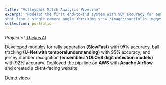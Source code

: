 ```yaml
---
title: "Volleyball Match Analysis Pipeline"
excerpt: "Modeled the first end-to-end system with 90% accuracy for analyzing matches
shot from a single camera angle.<br/><img src='/images/portfolio_images/volleyball_pipeline.jpeg'>"
collection: portfolio
---
```

_Project at [Thelios AI](https://www.thelios.ai/)_

Developed modules for rally separation **(SlowFast)** with 99% accuracy, ball tracking **(U-Net with temporalunderstanding)** with 95% accuracy, and jersey number recognition **(ensembled YOLOv8 digit detection models)** with 92% accuracy. Deployed the pipeline on **AWS** with **Apache Airflow** and created a client-facing website.

[Demo video](https://drive.google.com/file/d/18yQJFlkc9B5E_XZ6UqqHjlhxIu0402om/view)